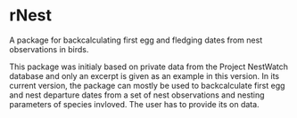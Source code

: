 # rNest
A package for backcalculating first egg and fledging dates from nest observations in birds.

This package was initialy based on private data from the Project NestWatch database and only an excerpt is given as an example in this version. In its current version, the package can mostly be used to backcalculate first egg and nest departure dates from a set of nest observations and nesting parameters of species invloved. The user has to provide its on data.


